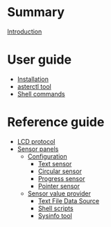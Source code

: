 # Summary

[Introduction](README.md)

# User guide

- [Installation](installation.md)
- [asterctl tool](asterctl.md)
- [Shell commands](shell_commands.md)

# Reference guide

- [LCD protocol](lcd_protocol.md)
- [Sensor panels](sensor/README.md)
    - [Configuration](sensor/cfg/README.md)
        - [Text sensor](sensor/cfg/mode1_text.md)
        - [Circular sensor](sensor/cfg/mode2_circular.md)
        - [Progress sensor](sensor/cfg/mode3_progress.md)
        - [Pointer sensor](sensor/cfg/mode4_pointer.md)
    - [Sensor value provider](sensor/provider/README.md)
        - [Text File Data Source](sensor/provider/text_file.md)
        - [Shell scripts](sensor/provider/shell_scripts.md)
        - [Sysinfo tool](sensor/provider/sysinfo.md)
<!--
- [For developers](for_developers/README.md)
-->